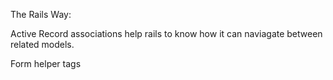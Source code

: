 The Rails Way:


Active Record associations help rails to know how it can naviagate between related models.

Form helper tags
